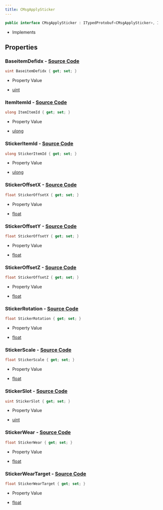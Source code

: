 ```yaml
---
title: CMsgApplySticker
---
```


```csharp
public interface CMsgApplySticker : ITypedProtobuf<CMsgApplySticker>, INativeHandle
```

- Implements

## Properties

### **BaseitemDefidx** - [Source Code](https://github.com/swiftly-solution/swiftlys2/blob/main/managed/src/SwiftlyS2.Generated/Protobufs/Interfaces/CMsgApplySticker.cs#L22)

```csharp
uint BaseitemDefidx { get; set; }
```

- Property Value

- [uint](https://learn.microsoft.com/dotnet/api/system.uint32)

### **ItemItemId** - [Source Code](https://github.com/swiftly-solution/swiftlys2/blob/main/managed/src/SwiftlyS2.Generated/Protobufs/Interfaces/CMsgApplySticker.cs#L16)

```csharp
ulong ItemItemId { get; set; }
```

- Property Value

- [ulong](https://learn.microsoft.com/dotnet/api/system.uint64)

### **StickerItemId** - [Source Code](https://github.com/swiftly-solution/swiftlys2/blob/main/managed/src/SwiftlyS2.Generated/Protobufs/Interfaces/CMsgApplySticker.cs#L13)

```csharp
ulong StickerItemId { get; set; }
```

- Property Value

- [ulong](https://learn.microsoft.com/dotnet/api/system.uint64)

### **StickerOffsetX** - [Source Code](https://github.com/swiftly-solution/swiftlys2/blob/main/managed/src/SwiftlyS2.Generated/Protobufs/Interfaces/CMsgApplySticker.cs#L34)

```csharp
float StickerOffsetX { get; set; }
```

- Property Value

- [float](https://learn.microsoft.com/dotnet/api/system.single)

### **StickerOffsetY** - [Source Code](https://github.com/swiftly-solution/swiftlys2/blob/main/managed/src/SwiftlyS2.Generated/Protobufs/Interfaces/CMsgApplySticker.cs#L37)

```csharp
float StickerOffsetY { get; set; }
```

- Property Value

- [float](https://learn.microsoft.com/dotnet/api/system.single)

### **StickerOffsetZ** - [Source Code](https://github.com/swiftly-solution/swiftlys2/blob/main/managed/src/SwiftlyS2.Generated/Protobufs/Interfaces/CMsgApplySticker.cs#L40)

```csharp
float StickerOffsetZ { get; set; }
```

- Property Value

- [float](https://learn.microsoft.com/dotnet/api/system.single)

### **StickerRotation** - [Source Code](https://github.com/swiftly-solution/swiftlys2/blob/main/managed/src/SwiftlyS2.Generated/Protobufs/Interfaces/CMsgApplySticker.cs#L28)

```csharp
float StickerRotation { get; set; }
```

- Property Value

- [float](https://learn.microsoft.com/dotnet/api/system.single)

### **StickerScale** - [Source Code](https://github.com/swiftly-solution/swiftlys2/blob/main/managed/src/SwiftlyS2.Generated/Protobufs/Interfaces/CMsgApplySticker.cs#L31)

```csharp
float StickerScale { get; set; }
```

- Property Value

- [float](https://learn.microsoft.com/dotnet/api/system.single)

### **StickerSlot** - [Source Code](https://github.com/swiftly-solution/swiftlys2/blob/main/managed/src/SwiftlyS2.Generated/Protobufs/Interfaces/CMsgApplySticker.cs#L19)

```csharp
uint StickerSlot { get; set; }
```

- Property Value

- [uint](https://learn.microsoft.com/dotnet/api/system.uint32)

### **StickerWear** - [Source Code](https://github.com/swiftly-solution/swiftlys2/blob/main/managed/src/SwiftlyS2.Generated/Protobufs/Interfaces/CMsgApplySticker.cs#L25)

```csharp
float StickerWear { get; set; }
```

- Property Value

- [float](https://learn.microsoft.com/dotnet/api/system.single)

### **StickerWearTarget** - [Source Code](https://github.com/swiftly-solution/swiftlys2/blob/main/managed/src/SwiftlyS2.Generated/Protobufs/Interfaces/CMsgApplySticker.cs#L43)

```csharp
float StickerWearTarget { get; set; }
```

- Property Value

- [float](https://learn.microsoft.com/dotnet/api/system.single)

